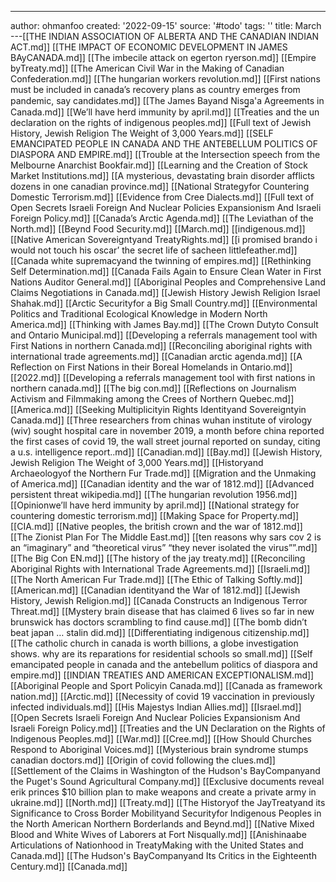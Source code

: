 ---
author: ohmanfoo
created: '2022-09-15'
source: '#todo'
tags: ''
title: March
---[[THE INDIAN ASSOCIATION OF ALBERTA AND THE CANADIAN INDIAN ACT.md]]
[[THE IMPACT OF ECONOMIC DEVELOPMENT IN JAMES BAyCANADA.md]]
[[The imbecile attack on egerton ryerson.md]]
[[Empire byTreaty.md]]
[[The American Civil War in the Making of Canadian Confederation.md]]
[[The hungarian workers revolution.md]]
[[First nations must be included in canada’s recovery plans as country emerges from pandemic, say candidates.md]]
[[The James Bayand Nisg̲a'a Agreements in Canada.md]]
[[We’ll have herd immunity by april.md]]
[[Treaties and the un declaration on the rights of indigenous peoples.md]]
[[Full text of Jewish History, Jewish Religion The Weight of 3,000 Years.md]]
[[SELF EMANCIPATED PEOPLE IN CANADA AND THE ANTEBELLUM POLITICS OF DIASPORA AND EMPIRE.md]]
[[Trouble at the Intersection speech from the Melbourne Anarchist Bookfair.md]]
[[Learning and the Creation of Stock Market Institutions.md]]
[[A mysterious, devastating brain disorder afflicts dozens in one canadian province.md]]
[[National Strategyfor Countering Domestic Terrorism.md]]
[[Evidence from Cree Dialects.md]]
[[Full text of Open Secrets Israeli Foreign And Nuclear Policies Expansionism And Israeli Foreign Policy.md]]
[[Canada’s Arctic Agenda.md]]
[[The Leviathan of the North.md]]
[[Beynd Food Security.md]]
[[March.md]]
[[indigenous.md]]
[[Native American Sovereigntyand TreatyRights.md]]
[[i promised brando i would not touch his oscar’ the secret life of sacheen littlefeather.md]]
[[Canada white supremacyand the twinning of empires.md]]
[[Rethinking Self Determination.md]]
[[Canada Fails Again to Ensure Clean Water in First Nations Auditor General.md]]
[[Aboriginal Peoples and Comprehensive Land Claims Negotiations in Canada.md]]
[[Jewish History Jewish Religion Israel Shahak.md]]
[[Arctic Securityfor a Big Small Country.md]]
[[Environmental Politics and Traditional Ecological Knowledge in Modern North America.md]]
[[Thinking with James Bay.md]]
[[The Crown Dutyto Consult and Ontario Municipal.md]]
[[Developing a referrals management tool with First Nations in northern Canada.md]]
[[Reconciling aboriginal rights with international trade agreements.md]]
[[Canadian arctic agenda.md]]
[[A Reflection on First Nations in their Boreal Homelands in Ontario.md]]
[[2022.md]]
[[Developing a referrals management tool with first nations in northern canada.md]]
[[The big con.md]]
[[Reflections on Journalism Activism and Filmmaking among the Crees of Northern Quebec.md]]
[[America.md]]
[[Seeking Multiplicityin Rights Identityand Sovereigntyin Canada.md]]
[[Three researchers from chinas wuhan institute of virology (wiv) sought hospital care in november 2019, a month before china reported the first cases of covid 19, the wall street journal reported on sunday, citing a u.s. intelligence report..md]]
[[Canadian.md]]
[[Bay.md]]
[[Jewish History, Jewish Religion The Weight of 3,000 Years.md]]
[[Historyand Archaeologyof the Northern Fur Trade.md]]
[[Migration and the Unmaking of America.md]]
[[Canadian identity and the war of 1812.md]]
[[Advanced persistent threat wikipedia.md]]
[[The hungarian revolution 1956.md]]
[[Opinionwe’ll have herd immunity by april.md]]
[[National strategy for countering domestic terrorism.md]]
[[Making Space for Property.md]]
[[CIA.md]]
[[Native peoples, the british crown and the war of 1812.md]]
[[The Zionist Plan For The Middle East.md]]
[[ten reasons why sars cov 2 is an “imaginary” and “theoretical virus”  “they never isolated the virus””.md]]
[[The Big Con EN.md]]
[[The history of the jay treaty.md]]
[[Reconciling Aboriginal Rights with International Trade Agreements.md]]
[[Israeli.md]]
[[The North American Fur Trade.md]]
[[The Ethic of Talking Softly.md]]
[[American.md]]
[[Canadian identityand the War of 1812.md]]
[[Jewish History, Jewish Religion.md]]
[[Canada Constructs an Indigenous Terror Threat.md]]
[[Mystery brain disease that has claimed 6 lives so far in new brunswick has doctors scrambling to find cause.md]]
[[The bomb didn’t beat japan … stalin did.md]]
[[Differentiating indigenous citizenship.md]]
[[The catholic church in canada is worth billions, a globe investigation shows. why are its reparations for residential schools so small.md]]
[[Self emancipated people in canada and the antebellum politics of diaspora and empire.md]]
[[INDIAN TREATIES AND AMERICAN EXCEPTIONALISM.md]]
[[Aboriginal People and Sport Policyin Canada.md]]
[[Canada as framework nation.md]]
[[Arctic.md]]
[[Necessity of covid 19 vaccination in previously infected individuals.md]]
[[His Majestys Indian Allies.md]]
[[Israel.md]]
[[Open Secrets Israeli Foreign And Nuclear Policies Expansionism And Israeli Foreign Policy.md]]
[[Treaties and the UN Declaration on the Rights of Indigenous Peoples.md]]
[[War.md]]
[[Cree.md]]
[[How Should Churches Respond to Aboriginal Voices.md]]
[[Mysterious brain syndrome stumps canadian doctors.md]]
[[Origin of covid following the clues.md]]
[[Settlement of the Claims in Washington of the Hudson's BayCompanyand the Puget's Sound Agricultural Company.md]]
[[Exclusive documents reveal erik princes $10 billion plan to make weapons and create a private army in ukraine.md]]
[[North.md]]
[[Treaty.md]]
[[The Historyof the JayTreatyand its Significance to Cross Border Mobilityand Securityfor Indigenous Peoples in the North American Northern Borderlands and Beynd.md]]
[[Native Mixed Blood and White Wives of Laborers at Fort Nisqually.md]]
[[Anishinaabe Articulations of Nationhood in TreatyMaking with the United States and Canada.md]]
[[The Hudson's BayCompanyand Its Critics in the Eighteenth Century.md]]
[[Canada.md]]
